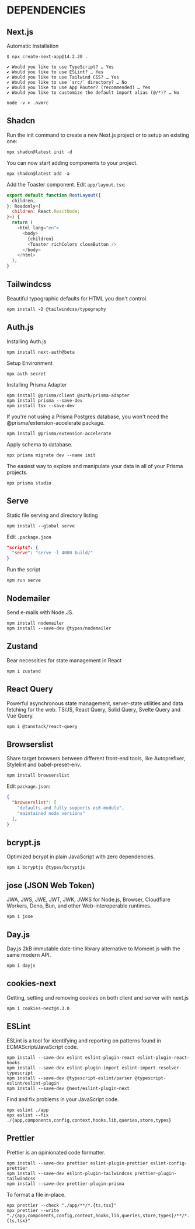 # DEPENDENCIES

## Next.js

Automatic Installation

```shell
$ npx create-next-app@14.2.20 .

✔ Would you like to use TypeScript? … Yes
✔ Would you like to use ESLint? … Yes
✔ Would you like to use Tailwind CSS? … Yes
✔ Would you like to use `src/` directory? … No
✔ Would you like to use App Router? (recommended) … Yes
✔ Would you like to customize the default import alias (@/*)? … No
```

```shell
node -v > .nvmrc
```

## Shadcn

Run the init command to create a new Next.js project or to setup an existing one:

```shell
npx shadcn@latest init -d
```

You can now start adding components to your project.

```shell
npx shadcn@latest add -a
```

Add the Toaster component. Edit `app/layout.tsx`:

```javascript
export default function RootLayout({
  children,
}: Readonly<{
  children: React.ReactNode;
}>) {
  return (
    <html lang="en">
      <body>
        {children}
        <Toaster richColors closeButton />
      </body>
    </html>
  );
}
```

## Tailwindcss

Beautiful typographic defaults for HTML you don't control.

```shell
npm install -D @tailwindcss/typography
```

## Auth.js

Installing Auth.js

```shell
npm install next-auth@beta
```

Setup Environment

```shell
npx auth secret
```

Installing Prisma Adapter

```shell
npm install @prisma/client @auth/prisma-adapter
npm install prisma --save-dev
npm install tsx --save-dev
```

If you're not using a Prisma Postgres database, you won't need the @prisma/extension-accelerate package.

```shell
npm install @prisma/extension-accelerate
```

Apply schema to database.

```shell
npx prisma migrate dev --name init
```

The easiest way to explore and manipulate your data in all of your Prisma projects.

```shell
npx prisma studio
```

## Serve

Static file serving and directory listing

```shell
npm install --global serve
```

Edit `.package.json`

```json
"scripts": {
  "serve": "serve -l 4000 build/"
}
```

Run the script

```shell
npm run serve
```

## Nodemailer

Send e-mails with Node.JS.

```shell
npm install nodemailer
npm install --save-dev @types/nodemailer
```

## Zustand

Bear necessities for state management in React

```shell
npm i zustand
```

## React Query

Powerful asynchronous state management, server-state utilities and data fetching for the web. TS/JS, React Query, Solid Query, Svelte Query and Vue Query.

```shell
npm i @tanstack/react-query
```

## Browserslist

Share target browsers between different front-end tools, like Autoprefixer, Stylelint and babel-preset-env.

```shell
npm install browserslist
```

Edit `package.json`:

```json
{
  "browserslist": [
    "defaults and fully supports es6-module",
    "maintained node versions"
  ],
}
```

## bcrypt.js

Optimized bcrypt in plain JavaScript with zero dependencies.

```shell
npm i bcryptjs @types/bcryptjs
```

## jose (JSON Web Token)

JWA, JWS, JWE, JWT, JWK, JWKS for Node.js, Browser, Cloudflare Workers, Deno, Bun, and other Web-interoperable runtimes.

```shell
npm i jose
```

## Day.js

Day.js 2kB immutable date-time library alternative to Moment.js with the same modern API.

```shell
npm i dayjs
```

## cookies-next

Getting, setting and removing cookies on both client and server with next.js

```shell
npm i cookies-next@4.3.0
```

## ESLint

ESLint is a tool for identifying and reporting on patterns found in ECMAScript/JavaScript code.

```shell
npm install --save-dev eslint eslint-plugin-react eslint-plugin-react-hooks
npm install --save-dev eslint-plugin-import eslint-import-resolver-typescript
npm install --save-dev @typescript-eslint/parser @typescript-eslint/eslint-plugin
npm install --save-dev @next/eslint-plugin-next
```

Find and fix problems in your JavaScript code.

```shell
npx eslint ./app
npx eslint --fix ./{app,components,config,context,hooks,lib,queries,store,types}
```

## Prettier

Prettier is an opinionated code formatter.

```shell
npm install --save-dev prettier eslint-plugin-prettier eslint-config-prettier
npm install --save-dev eslint-plugin-tailwindcss prettier-plugin-tailwindcss
npm install --save-dev prettier-plugin-prisma
```

To format a file in-place.

```shell
npx prettier --check "./app/**/*.{ts,tsx}"
npx prettier --write "./{app,components,config,context,hooks,lib,queries,store,types}/**/*.{ts,tsx}"
```
